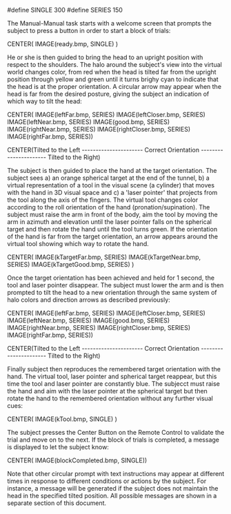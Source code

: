 
#define SINGLE 300
#define SERIES 150

The Manual-Manual task starts with a welcome screen that prompts the subject 
to press a button in order to start a block of trials:

CENTER( IMAGE(ready.bmp, SINGLE) )

He or she is then guided to bring the head to an upright position with respect to the shoulders.
The halo around the subject's view into the virtual world changes color, from red when the head 
is tilted far from the upright position through yellow and green until it turns brighy cyan to
indicate that the head is at the proper orientation. A circular arrow may appear when the head
is far from the desired posture, giving the subject an indication of which way to tilt the head:

CENTER( IMAGE(leftFar.bmp, SERIES) IMAGE(leftCloser.bmp, SERIES) IMAGE(leftNear.bmp, SERIES) IMAGE(good.bmp, SERIES) IMAGE(rightNear.bmp, SERIES) IMAGE(rightCloser.bmp, SERIES) IMAGE(rightFar.bmp, SERIES))

CENTER(Tilted to the Left ---------------------- Correct Orientation ---------------------- Tilted to the Right)

The subject is then guided to place the hand at the target orientation.
The subject sees a) an orange spherical target at the end of the tunnel, 
b) a virtual representation of a tool in the visual scene (a cylinder) 
that moves with the hand in 3D visual space and 
c) a 'laser pointer' that projects from the tool along the axis of the fingers. 
The virtual tool changes color according to the roll orientation of the hand (pronation/supination).
The subject must raise the arm in front of the body, aim the tool by moving the arm in azimuth and elevation until the 
laser pointer falls on the spherical target and then rotate the hand until the tool turns green.
If the orientation of the hand is far from the target orientation, an arrow appears around the virtual tool showing
which way to rotate the hand.

CENTER( IMAGE(kTargetFar.bmp, SERIES)  IMAGE(kTargetNear.bmp, SERIES)  IMAGE(kTargetGood.bmp, SERIES) )

Once the target orientation has been achieved and held for 1 second, the tool and laser pointer disappear.
The subject must lower the arm and is then prompted to tilt the head to a new orientation through the same system 
of halo colors and direction arrows as described previously:

CENTER( IMAGE(leftFar.bmp, SERIES) IMAGE(leftCloser.bmp, SERIES) IMAGE(leftNear.bmp, SERIES) IMAGE(good.bmp, SERIES) IMAGE(rightNear.bmp, SERIES) IMAGE(rightCloser.bmp, SERIES) IMAGE(rightFar.bmp, SERIES))

CENTER(Tilted to the Left ---------------------- Correct Orientation ---------------------- Tilted to the Right)

Finally subject then reproduces the remembered target orientation with the hand. 
The virtual tool, laser pointer and spherical target reappear, but this time the tool and laser pointer are constantly blue.
The subjecct must raise the hand and aim with the laser pointer at the spherical target but then rotate
the hand to the remembered orientation without any further visual cues:

CENTER( IMAGE(kTool.bmp, SINGLE) )

The subject presses the Center Button on the Remote Control to validate the trial and move on to the next.
If the block of trials is completed, a message is displayed to let the subject know:

CENTER( IMAGE(blockCompleted.bmp, SINGLE))

Note that other circular prompt with text instructions may appear at different times in response to different conditions
or actions by the subject. For instance, a message will be generated if the subject does not maintain the head in the specified tilted position.
All possible messages are shown in a separate section of this document.